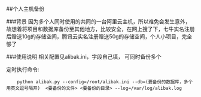 ##个人主机备份

###背景
因为多个人同时使用的共同的一台阿里云主机，所以难免会发生意外，故想着将项目和数据库备份至其他地方，比较安全，在网上搜了下，七牛实名注册后赠送10g的存储空间，腾讯云实名注册赠送50g的存储空间，个人小项目，完全够了
    
###使用说明
相关配置见alibak.ini，字段自己填， 可同时备份多个

定时执行命令:

        python alibak.py --config=/root/alibak.ini --db=(要备份的数据库，多个用英文逗号隔开)  <要备份的文件> <要备份的目录> --log=/var/log/alibak.log